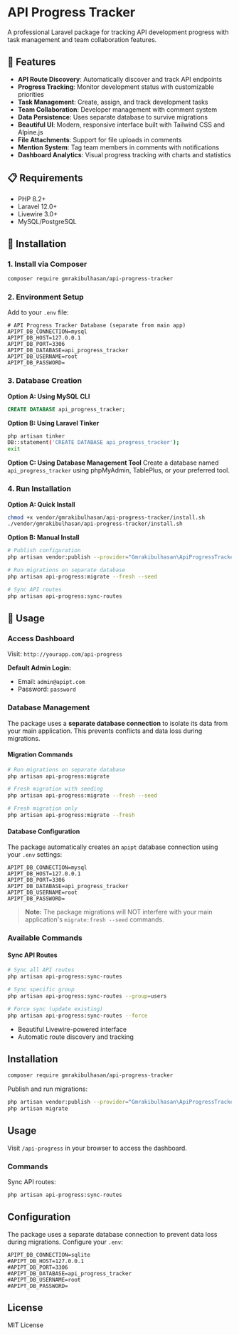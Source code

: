 # API Progress Tracker

A professional Laravel package for tracking API development progress with task management and team collaboration features.

## 🚀 Features

- **API Route Discovery**: Automatically discover and track API endpoints
- **Progress Tracking**: Monitor development status with customizable priorities
- **Task Management**: Create, assign, and track development tasks
- **Team Collaboration**: Developer management with comment system
- **Data Persistence**: Uses separate database to survive migrations
- **Beautiful UI**: Modern, responsive interface built with Tailwind CSS and Alpine.js
- **File Attachments**: Support for file uploads in comments
- **Mention System**: Tag team members in comments with notifications
- **Dashboard Analytics**: Visual progress tracking with charts and statistics

## 📋 Requirements

- PHP 8.2+
- Laravel 12.0+
- Livewire 3.0+
- MySQL/PostgreSQL

## 🔧 Installation

### 1. Install via Composer

```bash
composer require gmrakibulhasan/api-progress-tracker
```

### 2. Environment Setup

Add to your `.env` file:

```env
# API Progress Tracker Database (separate from main app)
APIPT_DB_CONNECTION=mysql
APIPT_DB_HOST=127.0.0.1
APIPT_DB_PORT=3306
APIPT_DB_DATABASE=api_progress_tracker
APIPT_DB_USERNAME=root
APIPT_DB_PASSWORD=
```

### 3. Database Creation

**Option A: Using MySQL CLI**

```sql
CREATE DATABASE api_progress_tracker;
```

**Option B: Using Laravel Tinker**

```bash
php artisan tinker
DB::statement('CREATE DATABASE api_progress_tracker');
exit
```

**Option C: Using Database Management Tool**
Create a database named `api_progress_tracker` using phpMyAdmin, TablePlus, or your preferred tool.

### 4. Run Installation

**Option A: Quick Install**

```bash
chmod +x vendor/gmrakibulhasan/api-progress-tracker/install.sh
./vendor/gmrakibulhasan/api-progress-tracker/install.sh
```

**Option B: Manual Install**

```bash
# Publish configuration
php artisan vendor:publish --provider="Gmrakibulhasan\ApiProgressTracker\ApiProgressTrackerServiceProvider"

# Run migrations on separate database
php artisan api-progress:migrate --fresh --seed

# Sync API routes
php artisan api-progress:sync-routes
```

## 🎯 Usage

### Access Dashboard

Visit: `http://yourapp.com/api-progress`

**Default Admin Login:**

- Email: `admin@apipt.com`
- Password: `password`

### Database Management

The package uses a **separate database connection** to isolate its data from your main application. This prevents conflicts and data loss during migrations.

#### Migration Commands

```bash
# Run migrations on separate database
php artisan api-progress:migrate

# Fresh migration with seeding
php artisan api-progress:migrate --fresh --seed

# Fresh migration only
php artisan api-progress:migrate --fresh
```

#### Database Configuration

The package automatically creates an `apipt` database connection using your `.env` settings:

```env
APIPT_DB_CONNECTION=mysql
APIPT_DB_HOST=127.0.0.1
APIPT_DB_PORT=3306
APIPT_DB_DATABASE=api_progress_tracker
APIPT_DB_USERNAME=root
APIPT_DB_PASSWORD=
```

> **Note:** The package migrations will NOT interfere with your main application's `migrate:fresh --seed` commands.

### Available Commands

#### Sync API Routes

```bash
# Sync all API routes
php artisan api-progress:sync-routes

# Sync specific group
php artisan api-progress:sync-routes --group=users

# Force sync (update existing)
php artisan api-progress:sync-routes --force
```

- Beautiful Livewire-powered interface
- Automatic route discovery and tracking

## Installation

```bash
composer require gmrakibulhasan/api-progress-tracker
```

Publish and run migrations:

```bash
php artisan vendor:publish --provider="Gmrakibulhasan\ApiProgressTracker\ApiProgressTrackerServiceProvider"
php artisan migrate
```

## Usage

Visit `/api-progress` in your browser to access the dashboard.

### Commands

Sync API routes:

```bash
php artisan api-progress:sync-routes
```

## Configuration

The package uses a separate database connection to prevent data loss during migrations. Configure your `.env`:

```env
APIPT_DB_CONNECTION=sqlite
#APIPT_DB_HOST=127.0.0.1
#APIPT_DB_PORT=3306
#APIPT_DB_DATABASE=api_progress_tracker
#APIPT_DB_USERNAME=root
#APIPT_DB_PASSWORD=
```

## License

MIT License
